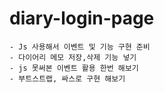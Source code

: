 # diary-login-page
    - Js 사용해서 이벤트 및 기능 구현 준비
    - 다이어리 메모 저장,삭제 기능 넣기
    - js 못써본 이벤트 활용 한번 해보기
    - 부트스트랩, 싸스로 구현 해보기

